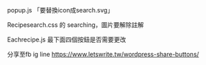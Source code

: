 popup.js 「要替換icon成search.svg」

Recipesearch.css 的 searching，圖片要解除註解

Eachrecipe.js 最下面四個按鈕是否需要更改


分享至fb ig line
https://www.letswrite.tw/wordpress-share-buttons/